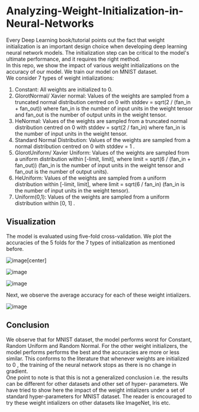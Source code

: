 # Analyzing-Weight-Initialization-in-Neural-Networks
Every Deep Learning book/tutorial points out the fact that weight initialization is an important design choice when developing deep learning neural network models. The initialization step can be critical to the model's ultimate performance, and it requires the right method. <br>
In this repo, we show the impact of various weight initializations on the accuracy of our model. We train our model on MNIST dataset. <br>
We consider 7 types of weight intializations:
<ol>
  <li> Constant: All weights are initialized to 0. </li>
  <li> GlorotNormal/ Xavier normal: Values of the weights are sampled from a truncated normal distribution centred on 0 with stddev = sqrt(2 / (fan_in + fan_out)) where fan_in is the number of input units in the weight tensor and fan_out is the number of output units in the weight tensor. </li>
  <li> HeNormal: Values of the weights are sampled from a truncated normal distribution centred on 0 with stddev = sqrt(2 / fan_in) where fan_in is the number of input units in the weight tensor. </li>
  <li> Standard Normal Distribution: Values of the weights are sampled from a normal distribution centred on 0 with stddev = 1 . </li>
  <li> GlorotUniform/ Xavier Uniform: Values of the weights are sampled from a uniform distribution within [-limit, limit], where limit = sqrt(6 / (fan_in + fan_out)) (fan_in is the number of input units in the weight tensor and fan_out is the number of output units). </li>
  <li> HeUniform: Values of the weights are sampled from a uniform distribution within [-limit, limit], where limit = sqrt(6 / fan_in) (fan_in is the number of input units in the weight tensor). </li>
  <li> Uniform(0,1): Values of the weights are sampled from a uniform distribution within [0, 1] . </li>
 </ol>
 
## Visualization
The model is evaluated using five-fold cross-validation. We plot the accuracies of the 5 folds for the 7 types of initialization as mentioned before.

![image](https://user-images.githubusercontent.com/41645324/135748773-25d50951-34e6-40cb-a0a9-9be6df5c38e2.png)[center]

![image](https://user-images.githubusercontent.com/41645324/135748809-cae035be-9be6-4b4b-bd1d-e236cf9ca11e.png)

![image](https://user-images.githubusercontent.com/41645324/135748852-a0c3739e-8396-4436-abd3-8026acfc7396.png)

Next, we observe the average accuracy for each of these weight intializers.

![image](https://user-images.githubusercontent.com/41645324/135749080-357c4db3-12db-4adc-9fb1-da87245c943d.png)

## Conclusion
We observe that for MNIST dataset, the model performs worst for Constant, Random Uniform and Random Normal. For the other weight initializers, the model performs performs the best and the accuracies are more or less similar. This conforms to the literature that whenever weights are initialized to 0 , the training of the neural network stops as there is no change in gradient. <br>
One point to note is that this is not a generalized conclusion i.e. the results can be different for other datasets and other set of hyper- parameters. We have tried to show here the impact of the weight intializers under a set of standard hyper-parameters for MNIST dataset. The reader is encouraged to try these weight intializers on other datasets like ImageNet, Iris etc. <br>



